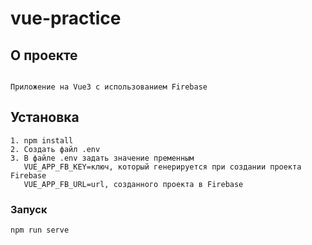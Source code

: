 # vue-practice

## О проекте
```

Приложение на Vue3 с использованием Firebase
```

## Установка
```
1. npm install
2. Создать файл .env 
3. В файле .env задать значение пременным 
   VUE_APP_FB_KEY=ключ, который генерируется при создании проекта Firebase
   VUE_APP_FB_URL=url, созданного проекта в Firebase

```

### Запуск
```
npm run serve
```
